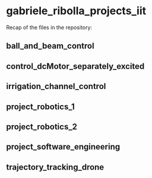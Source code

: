 # gabriele_ribolla_projects_iit

Recap of the files in the repository: 
## ball_and_beam_control 
## control_dcMotor_separately_excited
## irrigation_channel_control
## project_robotics_1
## project_robotics_2
## project_software_engineering
## trajectory_tracking_drone
